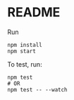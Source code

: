 # README

Run

```
npm install
npm start
```

To test, run:
```
npm test
# OR
npm test -- --watch
```
